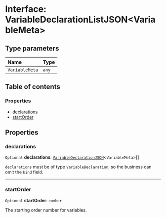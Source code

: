 # Interface: VariableDeclarationListJSON\<VariableMeta>

## Type parameters

| Name | Type |
| :------ | :------ |
| `VariableMeta` | `any` |

## Table of contents

### Properties

* [declarations](/auto-docs/variable-core/interfaces/VariableDeclarationListJSON.md#declarations)
* [startOrder](/auto-docs/variable-core/interfaces/VariableDeclarationListJSON.md#startorder)

## Properties

### declarations

`Optional` **declarations**: [`VariableDeclarationJSON`](/auto-docs/variable-core/types/VariableDeclarationJSON.md)<`VariableMeta`>\[]

`declarations` must be of type `VariableDeclaration`, so the business can omit the `kind` field.

***

### startOrder

`Optional` **startOrder**: `number`

The starting order number for variables.
